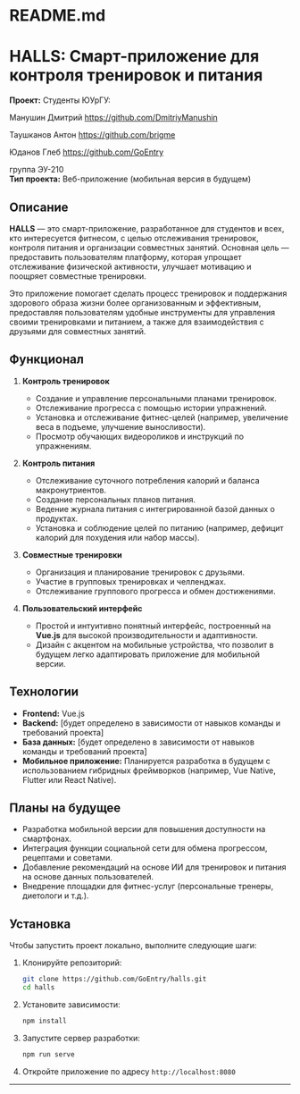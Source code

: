 # README.md

# HALLS: Смарт-приложение для контроля тренировок и питания

**Проект:** Студенты ЮУрГУ: 

Манушин Дмитрий https://github.com/DmitriyManushin

Таушканов Антон https://github.com/brigme 

Юданов Глеб https://github.com/GoEntry

группа ЭУ-210  
**Тип проекта:** Веб-приложение (мобильная версия в будущем)

## Описание

**HALLS** — это смарт-приложение, разработанное для студентов и всех, кто интересуется фитнесом, с целью отслеживания тренировок, контроля питания и организации совместных занятий. Основная цель — предоставить пользователям платформу, которая упрощает отслеживание физической активности, улучшает мотивацию и поощряет совместные тренировки.

Это приложение помогает сделать процесс тренировок и поддержания здорового образа жизни более организованным и эффективным, предоставляя пользователям удобные инструменты для управления своими тренировками и питанием, а также для взаимодействия с друзьями для совместных занятий.

## Функционал

1. **Контроль тренировок**
   - Создание и управление персональными планами тренировок.
   - Отслеживание прогресса с помощью истории упражнений.
   - Установка и отслеживание фитнес-целей (например, увеличение веса в подъеме, улучшение выносливости).
   - Просмотр обучающих видеороликов и инструкций по упражнениям.

2. **Контроль питания**
   - Отслеживание суточного потребления калорий и баланса макронутриентов.
   - Создание персональных планов питания.
   - Ведение журнала питания с интегрированной базой данных о продуктах.
   - Установка и соблюдение целей по питанию (например, дефицит калорий для похудения или набор массы).

3. **Совместные тренировки**
   - Организация и планирование тренировок с друзьями.
   - Участие в групповых тренировках и челленджах.
   - Отслеживание группового прогресса и обмен достижениями.

4. **Пользовательский интерфейс**
   - Простой и интуитивно понятный интерфейс, построенный на **Vue.js** для высокой производительности и адаптивности.
   - Дизайн с акцентом на мобильные устройства, что позволит в будущем легко адаптировать приложение для мобильной версии.

## Технологии

- **Frontend:** Vue.js  
- **Backend:** [будет определено в зависимости от навыков команды и требований проекта]
- **База данных:** [будет определено в зависимости от навыков команды и требований проекта]
- **Мобильное приложение:** Планируется разработка в будущем с использованием гибридных фреймворков (например, Vue Native, Flutter или React Native).

## Планы на будущее

- Разработка мобильной версии для повышения доступности на смартфонах.
- Интеграция функции социальной сети для обмена прогрессом, рецептами и советами.
- Добавление рекомендаций на основе ИИ для тренировок и питания на основе данных пользователей.
- Внедрение площадки для фитнес-услуг (персональные тренеры, диетологи и т.д.).

## Установка

Чтобы запустить проект локально, выполните следующие шаги:

1. Клонируйте репозиторий:
   ```bash
   git clone https://github.com/GoEntry/halls.git
   cd halls
   ```

2. Установите зависимости:
   ```bash
   npm install
   ```

3. Запустите сервер разработки:
   ```bash
   npm run serve
   ```

4. Откройте приложение по адресу `http://localhost:8080`

---
